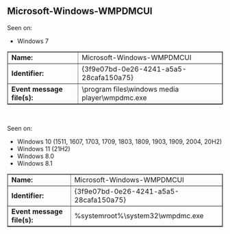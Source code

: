 ## Microsoft-Windows-WMPDMCUI

Seen on:
* Windows 7

<table border="1" class="docutils">
  <tbody>
    <tr>
      <td><b>Name:</b></td>
      <td>Microsoft-Windows-WMPDMCUI</td>
    </tr>
    <tr>
      <td><b>Identifier:</b></td>
      <td>{3f9e07bd-0e26-4241-a5a5-28cafa150a75}</td>
    </tr>
    <tr>
      <td><b>Event message file(s):</b></td>
      <td>\program files\windows media player\wmpdmc.exe</td>
    </tr>
  </tbody>
</table>

&nbsp;

Seen on:
* Windows 10 (1511, 1607, 1703, 1709, 1803, 1809, 1903, 1909, 2004, 20H2)
* Windows 11 (21H2)
* Windows 8.0
* Windows 8.1

<table border="1" class="docutils">
  <tbody>
    <tr>
      <td><b>Name:</b></td>
      <td>Microsoft-Windows-WMPDMCUI</td>
    </tr>
    <tr>
      <td><b>Identifier:</b></td>
      <td>{3f9e07bd-0e26-4241-a5a5-28cafa150a75}</td>
    </tr>
    <tr>
      <td><b>Event message file(s):</b></td>
      <td>%systemroot%\system32\wmpdmc.exe</td>
    </tr>
  </tbody>
</table>

&nbsp;

